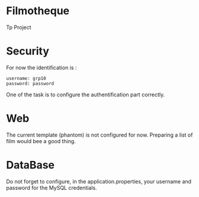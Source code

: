 # Filmotheque
Tp Project

# Security
For now the identification is :
	
	username: grp10
	password: password
	
One of the task is to configure the authentification part correctly.

# Web
The current template (phantom) is not configured for now. Preparing a list of film would bee a good thing.

# DataBase
Do not forget to configure, in the application.properties, your username and password for the MySQL credentials.